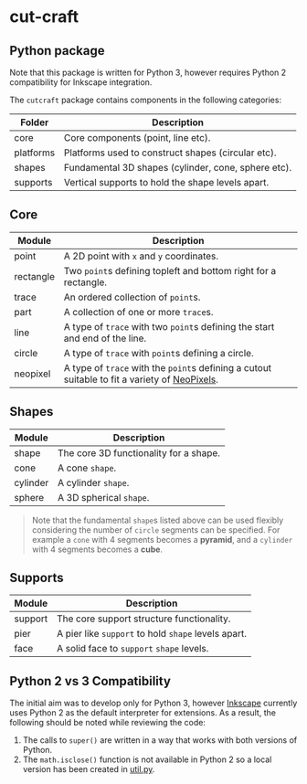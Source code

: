 # cut-craft


## Python package

Note that this package is written for Python 3, however requires Python 2 compatibility for Inkscape integration.

The `cutcraft` package contains components in the following categories:

| Folder    | Description                                          |
| --------- | ---------------------------------------------------- |
| core      | Core components (point, line etc).                   |
| platforms | Platforms used to construct shapes (circular etc).   |
| shapes    | Fundamental 3D shapes (cylinder, cone, sphere etc).  |
| supports  | Vertical supports to hold the shape levels apart.    |


## Core

| Module    | Description                                                                 |
| --------- | --------------------------------------------------------------------------- |
| point     | A 2D point with `x` and `y` coordinates.                                    |
| rectangle | Two `point`s defining topleft and bottom right for a rectangle.             |
| trace     | An ordered collection of `point`s.                                          |
| part      | A collection of one or more `trace`s.                                       |
| line      | A type of `trace` with two `point`s defining the start and end of the line. |
| circle    | A type of `trace` with `point`s defining a circle.                          |
| neopixel  | A type of `trace` with the `point`s defining a cutout suitable to fit a variety of [NeoPixels](https://www.adafruit.com/category/168). |


## Shapes

| Module   | Description                            |
| -------- | -------------------------------------- |
| shape    | The core 3D functionality for a shape. |
| cone     | A cone `shape`.                        |
| cylinder | A cylinder `shape`.                    |
| sphere   | A 3D spherical `shape`.                |

> Note that the fundamental `shape`s listed above can be used flexibly considering the number of `circle` segments can be specified.  For example a `cone` with 4 segments becomes a **pyramid**, and a `cylinder` with 4 segments becomes a **cube**.


## Supports

| Module   | Description                                         |
| -------- | --------------------------------------------------- |
| support  | The core support structure functionality.           |
| pier     | A pier like `support` to hold `shape` levels apart. |
| face     | A solid face to `support` `shape` levels.           |


## Python 2 vs 3 Compatibility

The initial aim was to develop only for Python 3, however [Inkscape](https://inkscape.org) currently uses Python 2 as the default interpreter for extensions.  As a result, the following should be noted while reviewing the code:

1) The calls to `super()` are written in a way that works with both versions of Python.
2) The `math.isclose()` function is not available in Python 2 so a local version has been created in [util.py](util.py).
